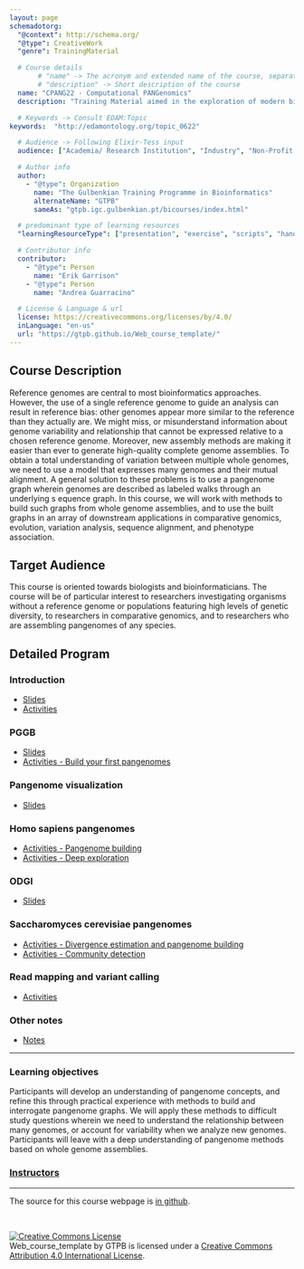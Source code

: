 ```yaml
---
layout: page
schemadotorg:
  "@context": http://schema.org/
  "@type": CreativeWork
  "genre": TrainingMaterial

  # Course details
       # "name" -> The acronym and extended name of the course, separated by " - "
       # "description" -> Short description of the course
  name: "CPANG22 - Computational PANGenomics"
  description: "Training Material aimed in the exploration of modern bioinformatic tools that allow researchers to use pangenomes as their reference system when engaging in studies of organisms of all types."

  # Keywords -> Consult EDAM:Topic
keywords:  "http://edamontology.org/topic_0622"

  # Audience -> Following Elixir-Tess input
  audience: ["Academia/ Research Institution", "Industry", "Non-Profit Organisation", "Healthcare"]

  # Author info
  author:
    - "@type": Organization
      name: "The Gulbenkian Training Programme in Bioinformatics"
      alternateName: "GTPB"
      sameAs: "gtpb.igc.gulbenkian.pt/bicourses/index.html"

  # predominant type of learning resources
  "learningResourceType": ["presentation", "exercise", "scripts", "handout"]

  # Contributor info
  contributor:
    - "@type": Person
      name: "Erik Garrison"
    - "@type": Person
      name: "Andrea Guarracino"

  # License & Language & url
  license: https://creativecommons.org/licenses/by/4.0/
  inLanguage: "en-us"
  url: "https://gtpb.github.io/Web_course_template/"
---
```



## Course Description

Reference genomes are central to most bioinformatics approaches. However, the use of a single reference genome to guide an analysis can result in reference bias: other genomes appear more similar to the reference than they actually are. We might miss, or misunderstand information about genome variability and relationship that cannot be expressed relative to a chosen reference genome. Moreover, new assembly methods are making it easier than ever to generate high-quality complete genome assemblies. To obtain a total understanding of variation between multiple whole genomes, we need to use a model that expresses many genomes and their mutual alignment. A general solution to these problems is to use a pangenome graph wherein genomes are described as labeled walks through an underlying s equence graph. In this course, we will work with methods to build such graphs from whole genome assemblies, and to use the built graphs in an array of downstream applications in comparative genomics, evolution, variation analysis, sequence alignment, and phenotype association.

## Target Audience

This course is oriented towards biologists and bioinformaticians. The course will be of particular interest to researchers investigating organisms without a reference genome or populations featuring high levels of genetic diversity, to researchers in comparative genomics, and to researchers who are assembling pangenomes of any species.

## Detailed Program

### Introduction
- [Slides](assets/CPANG22%20-%20Day%201a%20-%20Introduction.pdf)
- [Activities](pages/Day1a_Introduction.md)

### PGGB
- [Slides](assets/CPANG22%20-%20Day%201b%20-%20PGGB.pdf)
- [Activities - Build your first pangenomes](pages/Day1b_PGGB.md)

### Pangenome visualization
- [Slides](assets/CPANG22%20-%20Day%202a%20-%20Pangenome%20visualization.pdf)

### Homo sapiens pangenomes
- [Activities - Pangenome building](pages/Day2a_Homo_sapiens_pangenome_graphs.md)
- [Activities - Deep exploration](pages/Day3a_Pangenome_subgraphs.md)

### ODGI
- [Slides](assets/CPANG22%20-%20Day%203a%20-%20ODGI.pdf)

### Saccharomyces cerevisiae pangenomes
- [Activities - Divergence estimation and pangenome building](pages/Day3b_Saccharomyces_cerevisiae_pangenome_graphs.md)
- [Activities - Community detection](pages/Day4a_Saccharomyces_cerevisiae_pangenome_graphs.md)

### Read mapping and variant calling
- [Activities](pages/Day4b_Read_mapping.md)

### Other notes
- [Notes](https://hackmd.io/@i-Mv45MZTMa2ZQH2rMAArQ/cpang22notes)


---

### Learning objectives
Participants will develop an understanding of pangenome concepts, and refine this through practical experience with methods to build and interrogate pangenome graphs.
We will apply these methods to difficult study questions wherein we need to understand the relationship between many genomes, or account for variability when we analyze new genomes.
Participants will leave with a deep understanding of pangenome methods based on whole genome assemblies.

### [Instructors](pages/instructors.md)

---

The source for this course webpage is [in github](https://github.com/GTPB/CPANG22).

<br/>

<a rel="license" href="http://creativecommons.org/licenses/by/4.0/"><img alt="Creative Commons License" style="border-width:0" src="https://i.creativecommons.org/l/by/4.0/88x31.png" /></a><br /><span xmlns:dct="http://purl.org/dc/terms/" property="dct:title">Web_course_template</span> by <span xmlns:cc="http://creativecommons.org/ns#" property="cc:attributionName">GTPB</span> is licensed under a <a rel="license" href="http://creativecommons.org/licenses/by/4.0/">Creative Commons Attribution 4.0 International License</a>.
